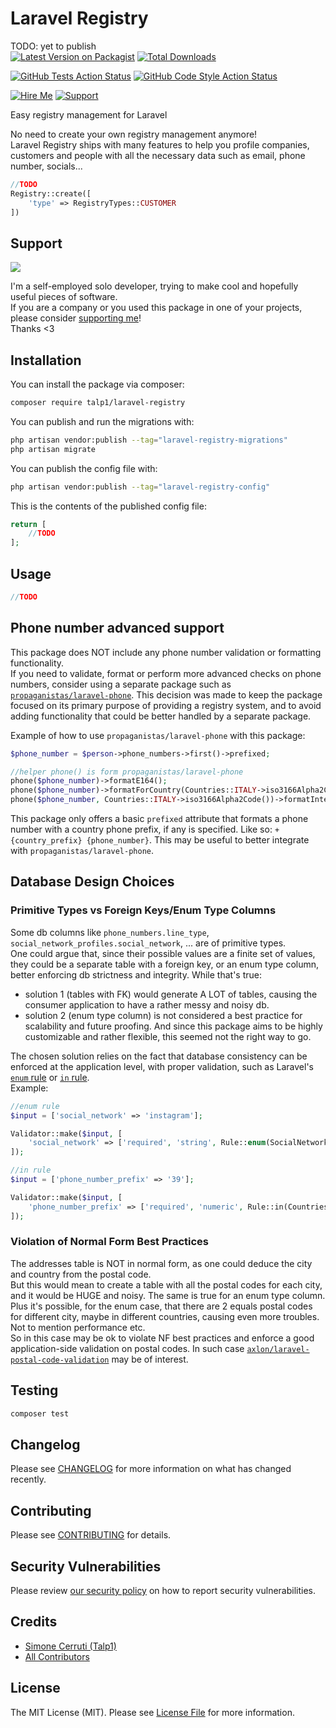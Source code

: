# Laravel Registry

TODO: yet to publish  
[![Latest Version on Packagist](https://img.shields.io/packagist/v/talp1/laravel-registry.svg)](https://packagist.org/packages/talp1/laravel-registry)
[![Total Downloads](https://img.shields.io/packagist/dt/talp1/laravel-registry.svg)](https://packagist.org/packages/talp1/laravel-registry)  

[![GitHub Tests Action Status](https://img.shields.io/github/actions/workflow/status/Talpx1/laravel-registry/run-tests.yml?branch=main&label=tests)](https://github.com/Talpx1/laravel-registry/actions?query=workflow%3Arun-tests+branch%3Amain)
[![GitHub Code Style Action Status](https://img.shields.io/github/actions/workflow/status/Talpx1/laravel-registry/fix-php-code-style-issues.yml?branch=main&label=code%20style)](https://github.com/Talpx1/laravel-registry/actions?query=workflow%3A"Fix+PHP+code+style+issues"+branch%3Amain)  

[![Hire Me](https://img.shields.io/badge/hire_me-available!-lime)](mailto:hello@simonecerruti.com)
[![Support](https://img.shields.io/badge/support-thanks_<3-magenta)](https://buymeacoffee.com/talp1)

Easy registry management for Laravel

No need to create your own registry management anymore!  
Laravel Registry ships with many features to help you profile companies, customers and people with all the necessary data such as email, phone number, socials...

```php
//TODO
Registry::create([
    'type' => RegistryTypes::CUSTOMER
])
```

## Support

[<img src="https://martinaway.com/wp-content/uploads/2023/08/Buy-me-a-coffee.png" />](https://buymeacoffee.com/talp1)

I'm a self-employed solo developer, trying to make cool and hopefully useful pieces of software.  
If you are a company or you used this package in one of your projects, please consider [supporting me](https://buymeacoffee.com/talp1)!  
Thanks <3

## Installation

You can install the package via composer:

```bash
composer require talp1/laravel-registry
```

You can publish and run the migrations with:

```bash
php artisan vendor:publish --tag="laravel-registry-migrations"
php artisan migrate
```

You can publish the config file with:

```bash
php artisan vendor:publish --tag="laravel-registry-config"
```

This is the contents of the published config file:

```php
return [
    //TODO
];
```

## Usage

```php
//TODO
```
## Phone number advanced support

This package does NOT include any phone number validation or formatting functionality.  
If you need to validate, format or perform more advanced checks on phone numbers, consider using a separate package such as [`propaganistas/laravel-phone`](https://github.com/Propaganistas/Laravel-Phone).
This decision was made to keep the package focused on its primary purpose of providing a registry system, and to avoid adding functionality that could be better handled by a separate package.

Example of how to use `propaganistas/laravel-phone` with this package:
```php
$phone_number = $person->phone_numbers->first()->prefixed;

//helper phone() is form propaganistas/laravel-phone
phone($phone_number)->formatE164();
phone($phone_number)->formatForCountry(Countries::ITALY->iso3166Alpha2Code());
phone($phone_number, Countries::ITALY->iso3166Alpha2Code())->formatInternational();
```
This package only offers a basic `prefixed` attribute that formats a phone number with a country phone prefix, if any is specified. Like so: `+{country_prefix} {phone_number}`. This may be useful to better integrate with `propaganistas/laravel-phone`.

## Database Design Choices

### Primitive Types vs Foreign Keys/Enum Type Columns

Some db columns like `phone_numbers.line_type`, `social_network_profiles.social_network`, ... are of primitive types.  
One could argue that, since their possible values are a finite set of values, they could be a separate table with a foreign key, or an enum type column, better enforcing db strictness and integrity.
While that's true:
- solution 1 (tables with FK) would generate A LOT of tables, causing the consumer application to have a rather messy and noisy db.  
- solution 2 (enum type column) is not considered a best practice for scalability and future proofing. And since this package aims to be highly customizable and rather flexible, this seemed not the right way to go.  

The chosen solution relies on the fact that database consistency can be enforced at the application level, with proper validation, such as Laravel's [`enum` rule](https://laravel.com/docs/validation#rule-enum) or [`in` rule](https://laravel.com/docs/validation#rule-in).  
Example:  
```php
//enum rule
$input = ['social_network' => 'instagram'];

Validator::make($input, [    
    'social_network' => ['required', 'string', Rule::enum(SocialNetworks::class)],
]);

//in rule
$input = ['phone_number_prefix' => '39'];

Validator::make($input, [    
    'phone_number_prefix' => ['required', 'numeric', Rule::in(Countries::allPhonePrefixes())],
]);
```
### Violation of Normal Form Best Practices
The addresses table is NOT in normal form, as one could deduce the city and country from the postal code.  
But this would mean to create a table with all the postal codes for each city, and it would be HUGE and noisy. The same is true for an enum type column.  
Plus it's possible, for the enum case, that there are 2 equals postal codes for different city, maybe in different countries, causing even more troubles. Not to mention performance etc.  
So in this case may be ok to violate NF best practices and enforce a good application-side validation on postal codes. In such case [`axlon/laravel-postal-code-validation`](https://github.com/axlon/laravel-postal-code-validation) may be of interest.

## Testing

```bash
composer test
```

## Changelog 

Please see [CHANGELOG](CHANGELOG.md) for more information on what has changed recently.

## Contributing

Please see [CONTRIBUTING](CONTRIBUTING.md) for details.

## Security Vulnerabilities

Please review [our security policy](../../security/policy) on how to report security vulnerabilities.

## Credits

-   [Simone Cerruti (Talp1)](https://github.com/Talpx1)
-   [All Contributors](../../contributors)

## License

The MIT License (MIT). Please see [License File](LICENSE.md) for more information.
